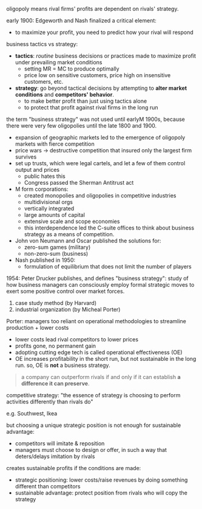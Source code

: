 oligopoly means rival firms' profits are dependent on rivals' strategy.

early 1900: Edgeworth and Nash finalized a critical element:
- to maximize your profit, you need to predict how your rival will respond

business tactics vs strategy:
- **tactics**: *routine* business decisions or practices made to maximize profit under prevailing market conditions
	- setting MR = MC to produce optimally
	- price low on sensitive customers, price high on insensitive customers, etc.
- **strategy**: go beyond tactical decisions by attempting to **alter market conditions** and **competitors' behavior**.
	- to make better profit than just using tactics alone
	- to protect that profit against rival firms in the long run

the term "business strategy" was not used until earlyM 1900s, because there were very few oligopolies until the late 1800 and 1900. 
- expansion of geographic markets led to the emergence of oligopoly markets with fierce competition
- price wars -> destructive competition that insured only the largest firm survives
- set up trusts, which were legal cartels, and let a few of them control output and prices 
	- public hates this 
	- Congress passed the Sherman Antitrust act
- M form corporations:
	- created monopolies and oligopolies in competitive industries
	- multidivisional orgs
	- vertically integrated
	- large amounts of capital 
	- extensive scale and scope economies
	- this interdependence led the C-suite offices to think about business strategy as a means of competition.
- John von Neumann and Oscar published the solutions for:
	- zero-sum games (military)
	- non-zero-sum (business)
- Nash published in 1950:
	- formulation of equilibrium that does not limit the number of players

1954: Peter Drucker publishes, and defines "business strategy": study of how business managers can consciously employ formal strategic moves to exert some positive control over market forces.

1. case study method (by Harvard)
2. industrial organization (by Micheal Porter)

Porter: managers too reliant on operational methodologies to streamline production + lower costs
- lower costs lead rival competitors to lower prices
- profits gone, no permanent gain
- adopting cutting edge tech is called operational effectiveness (OE)
- OE increases profitability in the short run, but not sustainable in the long run. so, OE is **not** a business strategy.

> a company can outperform rivals if and only if it can establish **a difference it can preserve**.

competitive strategy: "the essence of strategy is choosing to perform activities differently than rivals do"

e.g. Southwest, Ikea

but choosing a unique strategic position is not enough for sustainable advantage:
- competitors will imitate & reposition 
- managers must choose to design or offer, in such a way that deters/delays imitation by rivals

creates sustainable profits if the conditions are made:
- strategic positioning: lower costs/raise revenues by doing something different than competitors
- sustainable advantage: protect position from rivals who will copy the strategy

